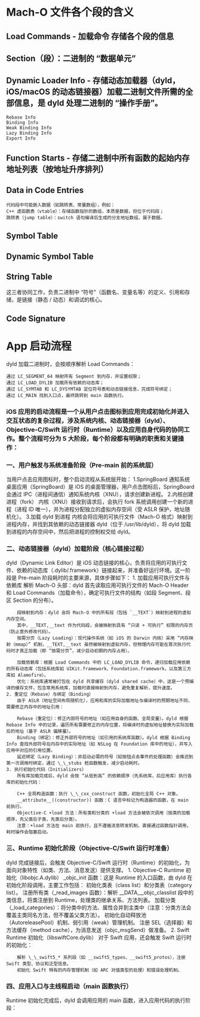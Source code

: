 
# Mach-O 文件各个段的含义

## Load Commands - 加载命令 存储各个段的信息

## Section（段）：二进制的 “数据单元”

## Dynamic Loader Info - 存储动态加载器（dyld，iOS/macOS 的动态链接器）加载二进制文件所需的全部信息，是 dyld 处理二进制的 “操作手册”。
    Rebase Info
    Binding Info
    Weak Binding Info
    Lazy Binding Info
    Export Info

    
## Function Starts - 存储二进制中所有函数的起始内存地址列表（按地址升序排列）

## Data in Code Entries
    代码段中可能嵌入数据（如跳转表、常量数组），例如：
    C++ 虚函数表（vtable）：存储函数指针的数组，本质是数据，但位于代码段；
    跳转表（jump table）：switch 语句编译后生成的分支地址数组，属于数据。


## Symbol Table
## Dynamic Symbol Table
## String Table
这三者协同工作，负责二进制中 “符号”（函数名、变量名等）的定义、引用和存储，是链接（静态 / 动态）和调试的核心。


## Code Signature


# App 启动流程
dyld 加载二进制时，会按顺序解析 Load Commands：

    通过 LC_SEGMENT_64 映射所有 Segment 到内存，并设置权限；
    通过 LC_LOAD_DYLIB 加载所有依赖的动态库；
    通过 LC_SYMTAB 和 LC_DYSYMTAB 定位符号表和动态链接信息，完成符号绑定；
    通过 LC_MAIN 找到入口点，最终跳转到 main 函数执行。

### iOS 应用的启动流程是一个从用户点击图标到应用完成初始化并进入交互状态的复杂过程，涉及系统内核、动态链接器（dyld）、Objective-C/Swift 运行时（Runtime）以及应用自身代码的协同工作。整个流程可分为 5 大阶段，每个阶段都有明确的职责和关键操作：
### 一、用户触发与系统准备阶段（Pre-main 前的系统层）
当用户点击应用图标时，整个启动流程从系统层开始：
    1.SpringBoard 通知系统
        桌面应用（SpringBoard）是 iOS 的桌面管理器，用户点击图标后，SpringBoard 会通过 IPC（进程间通信）通知系统内核（XNU），请求创建新进程。
    2.内核创建进程（fork）
        内核（XNU）接收到请求后，会执行 fork 系统调用创建一个新的进程（进程 ID 唯一），并为进程分配独立的虚拟内存空间（受 ASLR 保护，地址随机化）。
    3.加载 dyld 到进程
        内核会将应用的可执行文件（Mach-O 格式）映射到进程内存，并找到其依赖的动态链接器 dyld（位于 /usr/lib/dyld），将 dyld 加载到进程的内存空间中，然后把进程的控制权交给 dyld。
### 二、动态链接器（dyld）加载阶段（核心链接过程）
dyld（Dynamic Link Editor）是 iOS 动态链接的核心，负责将应用的可执行文件、依赖的动态库（.dylib/.framework）链接起来，并准备好运行环境。这一阶段是 Pre-main 阶段耗时的主要来源，具体步骤如下：
    1. 加载应用可执行文件与依赖库
        解析 Mach-O 头部：dyld 首先读取应用可执行文件的 Mach-O Header 和 Load Commands（加载命令），确定可执行文件的结构（如段 Segment、段区 Section 的分布）。
        
        段映射到内存：dyld 会将 Mach-O 中的所有段（包括 `__TEXT`）映射到进程的虚拟内存空间。
        其中，__TEXT,__text 作为代码段，会被映射到具有 “只读 + 可执行” 权限的内存页（防止意外修改代码）。
        按需分页（Lazy Loading）：现代操作系统（如 iOS 的 Darwin 内核）采用 “内存映射（mmap）” 机制，__TEXT,__text 虽然被映射到虚拟内存，但物理内存可能在首次执行代码时才真正加载（即 “按需分页”，减少启动初期的内存占用）。
        
        加载依赖库：根据 Load Commands 中的 LC_LOAD_DYLIB 命令，递归加载应用依赖的所有动态库（包括系统库如 UIKit.framework、Foundation.framework，以及第三方库如 Alamofire）。
        优化：系统库通常被打包在 dyld 共享缓存（dyld shared cache）中，这是一个预编译的缓存文件，包含常用系统库，加载时直接映射到内存，避免重复解析，提升速度。
    2. 重定位（Rebase）与绑定（Binding）
        由于 ASLR（地址空间布局随机化），应用和库的实际加载地址与编译时的预期地址不同，需要修正内存中的地址引用：

        Rebase（重定位）：修正内部符号的地址（如应用自身的函数、全局变量）。dyld 根据 Rebase Info 中的记录，遍历所有需要修正的内存位置，将编译时的虚拟地址替换为实际加载后的地址（基于 ASLR 偏移量）。
        Binding（绑定）：修正外部符号的地址（如引用的系统库函数）。dyld 根据 Binding Info 查找外部符号在内存中的实际地址（如 NSLog 在 Foundation 库中的地址），并写入应用中对应的引用位置。
        延迟绑定（Lazy Binding）：非启动必需的符号（如按钮点击事件的处理函数）会推迟到第一次调用时绑定，通过 \_\_stubs 桩函数触发，减少启动耗时。
    3. 执行初始化代码（Initializers）
        所有库加载完成后，dyld 会按 “从低到高” 的依赖顺序（先系统库，后应用库）执行各库的初始化代码：

        C++ 全局构造函数：执行 \_\_cxx_construct 函数，初始化全局 C++ 对象。
        __attribute__((constructor)) 函数：C 语言中标记为构造器的函数，在 main 前执行。
        Objective-C +load 方法：所有类和分类的 +load 方法会被依次调用（按类的加载顺序，先父类后子类，先类后分类）。
        注意：+load 方法在 main 前执行，且不遵循消息转发机制，直接通过函数指针调用，耗时操作会阻塞启动。
### 三、Runtime 初始化阶段（Objective-C/Swift 运行时准备）
dyld 完成链接后，会触发 Objective-C/Swift 运行时（Runtime）的初始化，为面向对象特性（如类、方法、消息发送）提供支撑。
    1. Objective-C Runtime 初始化（libobjc.A.dylib）
        _objc_init 函数：这是 Runtime 的入口函数，由 dyld 在初始化阶段调用，主要工作包括：
        初始化类表（class list）和分类表（category list）。
        注册所有类（_read_images 函数）：解析 __DATA,__objc_classlist 段中的类信息，将类注册到 Runtime，处理类的继承关系、方法列表。
        加载分类（_load_categories）：将分类中的方法、属性合并到主类中（注意：分类方法会覆盖主类同名方法，但不覆盖父类方法）。
        初始化自动释放池（AutoreleasePool）机制、弱引用（weak）管理机制。
        注册 SEL（选择器）和方法缓存（method cache），为消息发送（objc_msgSend）做准备。
    2. Swift Runtime 初始化（libswiftCore.dylib）
        对于 Swift 应用，还会触发 Swift 运行时的初始化：

        解析 \_\_swift5_* 系列段（如 __swift5_types、__swift5_protos），注册 Swift 类型、协议和泛型信息。
        初始化 Swift 特有的内存管理机制（如 ARC 对值类型的处理）和错误处理机制。
### 四、应用入口与主线程启动（main 函数执行）
Runtime 初始化完成后，dyld 会调用应用的 main 函数，进入应用代码的执行阶段：
